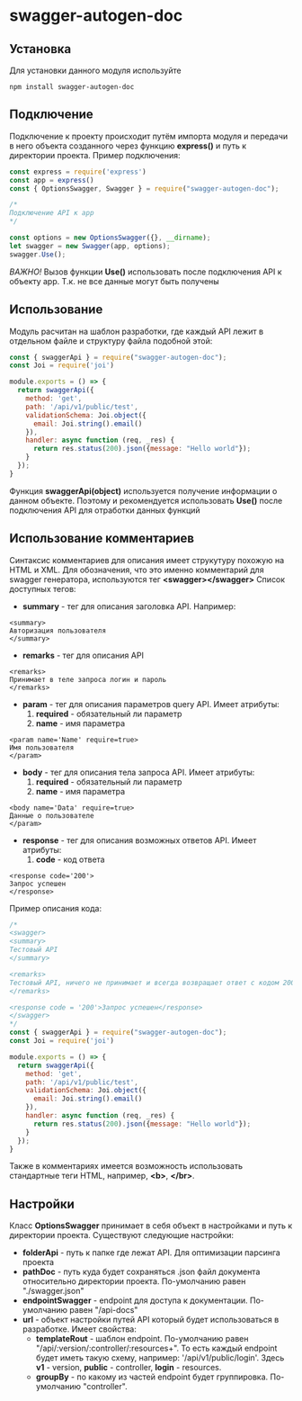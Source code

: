 # swagger-autogen-doc

## Установка
Для установки данного модуля используйте
```
npm install swagger-autogen-doc
```

## Подключение 
Подключение к проекту происходит путём импорта модуля и передачи в него объекта созданного через функцию **express()** и путь к директории проекта.
Пример подключения:

```javascript
const express = require('express')
const app = express()
const { OptionsSwagger, Swagger } = require("swagger-autogen-doc");

/*
Подключение API к app
*/

const options = new OptionsSwagger({}, __dirname);
let swagger = new Swagger(app, options);
swagger.Use();
```
_ВАЖНО!_ Вызов функции **Use()** использовать после подключения API к объекту app. Т.к. не все данные могут быть получены

## Использование
Модуль расчитан на шаблон разработки, где каждый API лежит в отдельном файле и структуру файла подобной этой:
```javascript
const { swaggerApi } = require("swagger-autogen-doc");
const Joi = require('joi')

module.exports = () => {
  return swaggerApi({
    method: 'get',
    path: '/api/v1/public/test',
    validationSchema: Joi.object({
      email: Joi.string().email()
    }),
    handler: async function (req, _res) {
      return res.status(200).json({message: "Hello world"});
    }
  });
}

```
Функция **swaggerApi(object)** используется получение информации о данном объекте. Поэтому и рекомендуется использовать **Use()** после подключения API для отработки данных функций

## Использование комментариев
Синтаксис комментариев для описания имеет струкутуру похожую на HTML и XML. Для обозначения, что это именно комментарий для swagger генератора, используются тег **\<swagger\>\</swagger\>**
Список доступных тегов:
* **summary** - тег для описания заголовка API. Например:
```
<summary>
Авторизация пользователя
</summary>
```
* **remarks** - тег для описания API
```
<remarks>
Принимает в теле запроса логин и пароль
</remarks>
```
* **param** - тег для описания параметров query API. Имеет атрибуты:
  1. **required** - обязательный ли параметр
  2. **name** - имя параметра 
```
<param name='Name' require=true>
Имя пользователя
</param>
```

* **body** - тег для описания тела запроса API. Имеет атрибуты:
  1. **required** - обязательный ли параметр
  2. **name** - имя параметра 
```
<body name='Data' require=true>
Данные о пользователе
</param>
```

* **response** - тег для описания возможных ответов API. Имеет атрибуты:
  1. **code** - код ответа 
```
<response code='200'>
Запрос успешен
</response>
```
Пример описания кода:
```javascript
/*
<swagger>
<summary>
Тестовый API
</summary>

<remarks>
Тестовый API, ничего не принимает и всегда возвращает ответ с кодом 200 и текстом "Hello World"
</remarks>

<response code = '200'>Запрос успешен</response>
</swagger>
*/
const { swaggerApi } = require("swagger-autogen-doc");
const Joi = require('joi')

module.exports = () => {
  return swaggerApi({
    method: 'get',
    path: '/api/v1/public/test',
    validationSchema: Joi.object({
      email: Joi.string().email()
    }),
    handler: async function (req, _res) {
      return res.status(200).json({message: "Hello world"});
    }
  });
}
```
Также в комментариях имеется возможность использовать стандартные теги HTML, например, **\<b\>**, **\</br\>**.

## Настройки
Класс **OptionsSwagger** принимает в себя объект в настройками и путь к директории проекта. 
Существуют следующие настройки:
* **folderApi** - путь к папке где лежат API. Для оптимизации парсинга проекта
* **pathDoc** - путь куда будет сохраняться .json файл документа относительно директории проекта. По-умолчанию равен "./swagger.json"
* **endpointSwagger** - endpoint для доступа к документации. По-умолчанию равен "/api-docs"
* **url** - объект настройки путей API который будет использоваться в разработке. Имеет свойства:
  * **templateRout** - шаблон endpoint. По-умолчанию равен "/api/:version/:controller/:resources+". То есть каждый endpoint будет иметь такую схему, например: '/api/v1/public/login'.
Здесь **v1** - version, **public** - controller, **login** - resources.
  * **groupBy** - по какому из частей endpoint будет группировка. По-умолчанию "controller".
